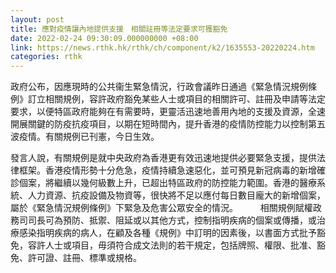 ```yaml
---
layout: post
title: 應對疫情讓內地提供支援　相關註冊等法定要求可獲豁免
date: 2022-02-24 09:30:09.000000000 +08:00
link: https://news.rthk.hk/rthk/ch/component/k2/1635553-20220224.htm
categories: rthk
---
```


政府公布，因應現時的公共衞生緊急情況，行政會議昨日通過《緊急情況規例條例》訂立相關規例，容許政府豁免某些人士或項目的相關許可、註冊及申請等法定要求，以便特區政府能夠在有需要時，更靈活迅速地善用內地的支援及資源，全速開展關鍵的防疫抗疫項目，以期在短時間內，提升香港的疫情防控能力以控制第五波疫情。有關規例已刊憲，今日生效。

發言人說，有關規例是就中央政府為香港更有效迅速地提供必要緊急支援，提供法律框架。香港疫情形勢十分危急，疫情持續急速惡化，並可預見新冠病毒的新增確診個案，將繼續以幾何級數上升，已超出特區政府的防控能力範圍。香港的醫療系統、人力資源、抗疫設備及物資等，很快將不足以應付每日數目龐大的新增個案，屬於《緊急情況規例條例》下緊急及危害公眾安全的情況。
　　 
相關規例賦權政務司司長可為預防、抵禦、阻延或以其他方式，控制指明疾病的個案或傳播，或治療感染指明疾病的病人，在顧及各種《規例》中訂明的因素後，以書面方式批予豁免，容許人士或項目，毋須符合成文法則的若干規定，包括牌照、權限、批准、豁免、許可證、註冊、標準或規格。
